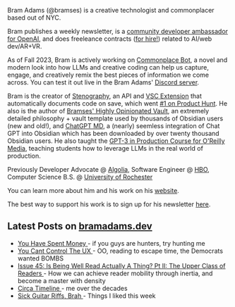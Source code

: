 Bram Adams (@bramses) is a creative technologist and commonplacer based out of NYC. 

Bram publishes a weekly newsletter, is a [community developer ambassador for OpenAI](https://platform.openai.com/ambassadors), and does freeleance contracts ([for hire!](https://www.bramadams.dev/consulting/)) related to AI/web dev/AR+VR. 

As of Fall 2023, Bram is actively working on [Commonplace Bot](https://github.com/bramses/commonplace-bot), a novel and modern look into how LLMs and creative coding can help us capture, engage, and creatively remix the best pieces of information we come across. You can test it out live in the Bram Adams' [Discord server](https://discord.gg/GrgkFP3Je3).

Bram is the creator of [Stenography](https://stenography.dev), an API and [VSC Extension](https://marketplace.visualstudio.com/items?itemName=Stenography.stenography) that automatically documents code on save, which went [#1 on Product Hunt](https://www.producthunt.com/products/stenography#stenography). He also is the author of [Bramses' Highly Opinionated Vault](https://github.com/bramses/bramses-highly-opinionated-vault-2023), an extremely detailed philosophy + vault template used by thousands of Obsidian users (new and old!), and [ChatGPT MD](https://github.com/bramses/chatgpt-md), a (nearly) seemless integration of Chat GPT into Obsidian which has been downloaded by over twenty thousand Obsidian users. He also taught the [GPT-3 in Production Course for O'Reilly Media](https://www.oreilly.com/live-events/gpt-3-in-production/0636920065944/0636920071443/), teaching students how to leverage LLMs in the real world of production.

Previously Developer Advocate @ [Algolia](https://www.algolia.com/), Software Engineer @ [HBO](https://www.hbo.com/), Computer Science B.S. @ [University of Rochester](https://rochester.edu/)

You can learn more about him and his work on his [website](https://www.bramadams.dev/about/). 

The best way to support his work is to sign up for his newsletter [here](https://www.bramadams.dev/#/portal/).


## Latest Posts on [bramadams.dev](https://www.bramadams.dev/)

<!--START_SECTION:feed-->
* [ You Have Spent Money ](https:&#x2F;&#x2F;www.bramadams.dev&#x2F;core-dump-2024-02-02&#x2F;) - if you guys are hunters, try hunting me
* [ You Cant Control The UX ](https:&#x2F;&#x2F;www.bramadams.dev&#x2F;standup-2024-01-31&#x2F;) - OO, reading to escape time, the Democrats wanted BOMBS
* [ Issue 45: Is Being Well Read Actually A Thing? Pt II: The Upper Class of Readers ](https:&#x2F;&#x2F;www.bramadams.dev&#x2F;issue-45&#x2F;) - How we can achieve reader mobility through inertia, and become a master with density
* [ Circa Timeline ](https:&#x2F;&#x2F;www.bramadams.dev&#x2F;circa-timeline&#x2F;) - me over the decades
* [ Sick Guitar Riffs, Brah ](https:&#x2F;&#x2F;www.bramadams.dev&#x2F;core-dump-2024-01-26-2&#x2F;) - Things I liked this week
<!--END_SECTION:feed-->
